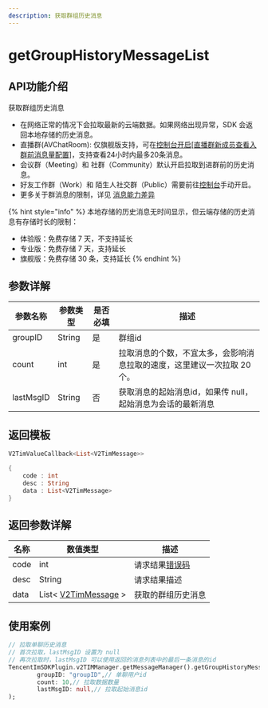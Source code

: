 ```yaml
---
description: 获取群组历史消息
---
```


# getGroupHistoryMessageList

## API功能介绍

获取群组历史消息

* 在网络正常的情况下会拉取最新的云端数据。如果网络出现异常，SDK 会返回本地存储的历史消息。
* 直播群(AVChatRoom): 仅旗舰版支持，可在[控制台开启\[直播群新成员查看入群前消息量配置\]](https://console.cloud.tencent.com/im/login-message)，支持查看24小时内最多20条消息。
* 会议群（Meeting）和 社群（Community）默认开启拉取到进群前的历史消息。
* 好友工作群（Work）和 陌生人社交群（Public）需要前往[控制台](https://console.cloud.tencent.com/im/qun-setting)手动开启。
* 更多关于群消息的限制，详见 [消息能力差异](https://cloud.tencent.com/document/product/269/1502#.E6.B6.88.E6.81.AF.E8.83.BD.E5.8A.9B.E5.B7.AE.E5.BC.82)

{% hint style="info" %}
本地存储的历史消息无时间显示，但云端存储的历史消息有存储时长的限制：

* 体验版：免费存储 7 天，不支持延长
* 专业版：免费存储 7 天，支持延长
* 旗舰版：免费存储 30 条，支持延长
{% endhint %}

## 参数详解

| 参数名称      | 参数类型   | 是否必填 | 描述                                     |
| --------- | ------ | ---- | -------------------------------------- |
| groupID   | String | 是    |  群组id                                  |
| count     | int    | 是    | 拉取消息的个数，不宜太多，会影响消息拉取的速度，这里建议一次拉取 20 个。 |
| lastMsgID | String | 否    | 获取消息的起始消息id，如果传 null，起始消息为会话的最新消息      |

## 返回模板

```dart
V2TimValueCallback<List<V2TimMessage>>

{
    code : int
    desc : String
    data : List<V2TimMessage>
}
```

## 返回参数详解

| 名称   | 数值类型                                     | 描述                                                             |
| ---- | ---------------------------------------- | -------------------------------------------------------------- |
| code | int                                      | 请求结果[错误码](https://cloud.tencent.com/document/product/269/1671) |
| desc | String                                   | 请求结果描述                                                         |
| data | List< [V2TimMessage](broken-reference) > | 获取的群组历史消息                                                      |

## 使用案例  &#x20;

```dart
// 拉取单聊历史消息
// 首次拉取，lastMsgID 设置为 null
// 再次拉取时，lastMsgID 可以使用返回的消息列表中的最后一条消息的id
TencentImSDKPlugin.v2TIMManager.getMessageManager().getGroupHistoryMessageList(
        groupID: "groupID",// 单聊用户id
        count: 10,// 拉取数据数量
        lastMsgID: null,// 拉取起始消息id
);
```

